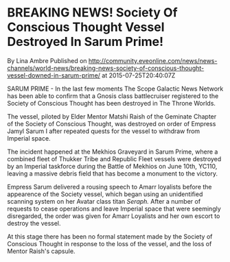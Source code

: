 # BREAKING NEWS! Society Of Conscious Thought Vessel Destroyed In Sarum Prime!
By Lina Ambre
Published on http://community.eveonline.com/news/news-channels/world-news/breaking-news-society-of-conscious-thought-vessel-downed-in-sarum-prime/ at 2015-07-25T20:40:07Z

SARUM PRIME - In the last few moments The Scope Galactic News Network has been able to confirm that a Gnosis class battlecruiser registered to the Society of Conscious Thought has been destroyed in The Throne Worlds.

The vessel, piloted by Elder Mentor Matshi Raish of the Geminate Chapter of the Society of Conscious Thought, was destroyed on order of Empress Jamyl Sarum I after repeated quests for the vessel to withdraw from Imperial space.&nbsp;

The incident happened at the Mekhios Graveyard in Sarum Prime, where a combined fleet of Thukker Tribe and Republic Fleet vessels were destroyed by an Imperial taskforce during the Battle of Mekhios on June 10th, YC110, leaving a massive debris field that has become a monument to the victory.&nbsp;

Empress Sarum delivered a rousing speech to Amarr loyalists before the appearence of the Society vessel, which began using an unidentified scanning system on her Avatar class titan&nbsp;_Seraph._ After a number of requests to cease operations and leave Imperial space that were seemingly disregarded, the order was given for Amarr Loyalists and her own escort to destroy the vessel.

At this stage there has been no formal statement made by the Society of Conscious Thought in response to the loss of the vessel, and the loss of Mentor Raish's capsule.

